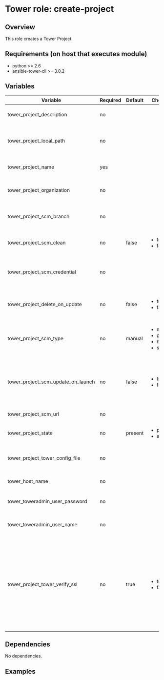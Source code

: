 # Tower role: create-project

## Overview

This role creates a Tower Project.

## Requirements (on host that executes module)


- python >= 2.6
- ansible-tower-cli >= 3.0.2

## Variables

|Variable|Required|Default|Choices|Example|Description|
|--------|--------|-------|-------|-----------|---|
|tower_project_description|no||||Description to use for the project.|
|tower_project_local_path|no||||The server playbook directory for manual projects.|
|tower_project_name|yes||||Name to use for the project.|
|tower_project_organization|no||||Primary key of organization for project.|
|tower_project_scm_branch|no||||The branch to use for the scm resource.|
|tower_project_scm_clean|no|false|<ul><li>true</li><li>false</li>||Remove local modifications before updating.|
|tower_project_scm_credential|no|||| Name of the credential to use with this scm resource. |
|tower_project_delete_on_update|no|false|<ul><li>true</li><li>false</li>||Remove the repository completely before updating.|
|tower_project_scm_type|no|manual|<ul><li>manual</li><li>git</li><li>hg</li><li>svn</li>||Type of scm resource.|
|tower_project_scm_update_on_launch|no|false|<ul><li>true</li><li>false</li>||Before an update to the local repository before launching a job with this project.|
|tower_project_scm_url|no||||URL of scm resource.|
|tower_project_state|no|present|<ul><li>present</li><li>absent</li>||Path to the Tower config file.|
|tower_project_tower_config_file|no||||Project that should for this credential.|
|tower_host_name|no||||URL to your Tower instance.|
|tower_toweradmin_user_password|no||||Password for your Tower instance.|
|tower_toweradmin_user_name|no||||Username for your Tower instance.|
|tower_project_tower_verify_ssl|no|true|<ul><li>true</li><li>false</li>||Dis/allow insecure connections to Tower. If no, SSL certificates will not be validated. This should only be used on personally controlled sites using self-signed certificates|


## Dependencies

No dependencies.

## Examples

